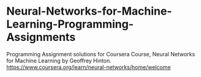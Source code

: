 # Neural-Networks-for-Machine-Learning-Programming-Assignments
Programming Assignment solutions for Coursera Course, Neural Networks for Machine Learning by Geoffrey Hinton. https://www.coursera.org/learn/neural-networks/home/welcome
